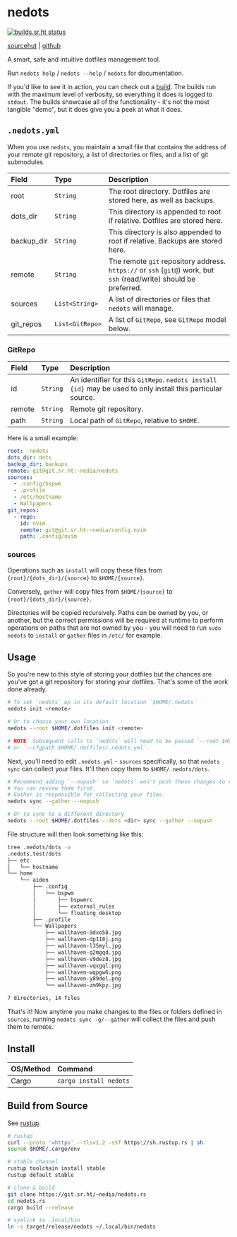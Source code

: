 # nedots

[![builds.sr.ht status](https://builds.sr.ht/~nedia.svg)](https://builds.sr.ht/~nedia?)

[sourcehut](https://git.sr.ht/~nedia/nedots.rs) | [github](https://github.com/aidenlangley/nedots.rs)

A smart, safe and intuitive dotfiles management tool.

Run `nedots help` / `nedots --help` / `nedots` for documentation.

If you'd like to see it in action, you can check out a [build](https://builds.sr.ht/~nedia/job/916706).
The builds run with the maximum level of verbosity, so everything it does is
logged to `stdout`. The builds showcase all of the functionality - it's not the
most tangible "demo", but it does give you a peek at what it does.

## `.nedots.yml`

When you use `nedots`, you maintain a small file that contains the address of your
remote git repository, a list of directories or files, and a list of git submodules.

| Field      | Type            | Description                                                                                                         |
| :--------- | :-------------- | :------------------------------------------------------------------------------------------------------------------ |
| root       | `String`        | The root directory. Dotfiles are stored here, as well as backups.                                                   |
| dots_dir   | `String`        | This directory is appended to root if relative. Dotfiles are stored here.                                           |
| backup_dir | `String`        | This directory is also appended to root if relative. Backups are stored here.                                       |
| remote     | `String`        | The remote `git` repository address. `https://` or `ssh` (`git@`) work, but `ssh` (read/write) should be preferred. |
| sources    | `List<String>`  | A list of directories or files that `nedots` will manage.                                                           |
| git_repos  | `List<GitRepo>` | A list of `GitRepo`, see `GitRepo` model below.                                                                     |

### GitRepo

| Field  | Type     | Description                                                                                                 |
| :----- | :------- | :---------------------------------------------------------------------------------------------------------- |
| id     | `String` | An identifier for this `GitRepo`. `nedots install {id}` may be used to only install this particular source. |
| remote | `String` | Remote git repository.                                                                                      |
| path   | `String` | Local path of `GitRepo`, relative to `$HOME`.                                                               |

Here is a small example:

```yml
root: .nedots
dots_dir: dots
backup_dir: backups
remote: git@git.sr.ht:~nedia/nedots
sources:
  - .config/bspwm
  - .profile
  - /etc/hostname
  - Wallpapers
git_repos:
  - repo:
    id: nvim
    remote: git@git.sr.ht:~nedia/config.nvim
    path: .config/nvim
```

### sources

Operations such as `install` will copy these files from `{root}/{dots_dir}/{source}`
to `$HOME/{source}`.

Conversely, `gather` will copy files from `$HOME/{source}` to `{root}/{dots_dir}/{source}`.

Directories will be copied recursively. Paths can be owned by you, or another, but the correct
permissions will be required at runtime to perform operations on paths that are not owned by
you - you will need to run `sudo nedots` to `install` or `gather` files in `/etc/` for example.

## Usage

So you're new to this style of storing your dotfiles but the chances are you've
got a git repository for storing your dotfiles. That's some of the work done already.

```sh
# To set `nedots` up in its default location `$HOME/.nedots`
nedots init <remote>

# Or to choose your own location
nedots --root $HOME/.dotfiles init <remote>

# NOTE: Subsequent calls to `nedots` will need to be passed `--root $HOME/.dotfiles`
# or `--cfgpath $HOME/.dotfiles/.nedots.yml`.
```

Next, you'll need to edit `.nedots.yml` - `sources` specifically, so that `nedots sync`
can collect your files. It'll then copy them to `$HOME/.nedots/dots`.

```sh
# Recommend adding `--nopush` so `nedots` won't push these changes to remote.
# You can review them first.
# Gather is responsible for collecting your files.
nedots sync --gather --nopush

# Or to sync to a different directory
nedots --root $HOME/.dotfiles --dots <dir> sync --gather --nopush

```

File structure will then look something like this:

```sh
tree .nedots/dots -a
.nedots.test/dots
├── etc
│   └── hostname
└── home
    └── aiden
        ├── .config
        │   └── bspwm
        │       ├── bspwmrc
        │       ├── external_rules
        │       └── floating_desktop
        ├── .profile
        └── Wallpapers
            ├── wallhaven-9dxo58.jpg
            ├── wallhaven-dp118j.png
            ├── wallhaven-l35myl.jpg
            ├── wallhaven-q2mgqd.jpg
            ├── wallhaven-v9dez8.jpg
            ├── wallhaven-vqxgql.png
            ├── wallhaven-wqpgw6.png
            ├── wallhaven-y89del.png
            └── wallhaven-zm9kpy.jpg

7 directories, 14 files

```

That's it! Now anytime you make changes to the files or folders defined in
`sources`, running `nedots sync -g/--gather` will collect the files and push
them to remote.

## Install

| OS/Method | Command                |
| :-------- | :--------------------- |
| Cargo     | `cargo install nedots` |

<!-- | Arch      | `yay -S nedots`        | -->

## Build from Source

See [rustup](https://rustup.rs/).

```sh
# rustup
curl --proto '=https' --tlsv1.2 -sSf https://sh.rustup.rs | sh
source $HOME/.cargo/env

# stable channel
rustup toolchain install stable
rustup default stable

# clone & build
git clone https://git.sr.ht/~nedia/nedots.rs
cd nedots.rs
cargo build --release

# symlink to .local/bin
ln -s target/release/nedots ~/.local/bin/nedots
```

